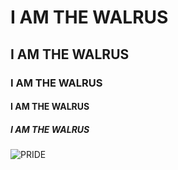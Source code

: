 # I AM THE WALRUS
## I AM THE WALRUS
### I AM THE WALRUS
#### I AM THE WALRUS
##### I AM THE WALRUS
![PRIDE](https://octodex.github.com/images/Octoqueer.png)
